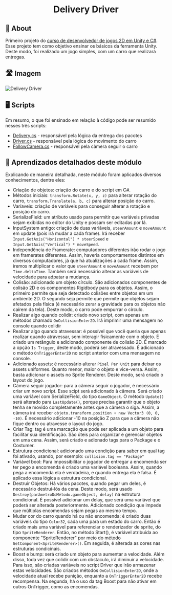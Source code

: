 <h1 align = "center">
  Delivery Driver
</h1>

## 📄 About
<p>Primeiro projeto do <a href="https://www.udemy.com/course/unitycourse/">curso de desenvolvedor de jogos 2D em Unity e C#</a>. Esse projeto tem como objetivo ensinar os básicos da ferramenta Unity. Deste modo, foi realizado um jogo simples, com um carro que realizará entregas. </p> 

## 🛣️ Imagem
![Delivery Driver](https://user-images.githubusercontent.com/57302703/226485402-c2e93082-bef4-428a-993d-04207be27dd1.gif)

## 🖥️ Scripts
Em resumo, o que foi ensinado em relação à código pode ser resumido nesses três scripts:
+ <a href="https://github.com/felipecomarques/delivery-driver/blob/main/Assets/Delivery.cs">Delivery.cs</a> - responsável pela lógica da entrega dos pacotes
+ <a href="https://github.com/felipecomarques/delivery-driver/blob/main/Assets/Driver.cs">Driver.cs</a> - responsável pela lógica do movimento do carro
+ <a href="https://github.com/felipecomarques/delivery-driver/blob/main/Assets/FollowCamera.cs">FollowCamera.cs</a> - responsável pela câmera seguir o carro


## 📖 Aprendizados detalhados deste módulo
Explicando de maneira detalhada, neste módulo foram aplicados diversos conhecimentos, dentre eles:
+ Criação de objetos: criação do carro e do script em C#.
+ Métodos iniciais: `transform.Rotate(x, y, z)` para alterar rotação do carro, `transform.Translate(a, b, c)` para alterar posição do carro.
+ Varíaveis: criação de variáveis para conseguir alterar a rotação e posição do carro.
+ SerializeField: um atributo usado para permitir que variáveis privadas sejam exibidas no editor do Unity e possam ser editadas por lá.
+ InputSystem antigo: criação de duas variáveis, `steerAmount` e `moveAmount` em update (pois irá mudar a cada frame). Irá receber `Input.GetAxis("Horizontal") * steerSpeed` e `Input.GetAxis("Vertical") * moveSpeed`.
+ Independência de Framerate: computadores diferentes irão rodar o jogo em framerates diferentes. Assim, haveria comportamentos distintos em diversos computadores, já que há atualizações a cada frame. Assim, iremos multiplicar o valor que `steerAmount` e `moveAmount` recebem por `Time.deltaTime`. Também será necessário alterar as variáveis de velocidade para adpatar a mudança.
+ Colisão: adicionado um objeto círculo. São adicionados componentes de colisão 2D e os componentes Rigidbody para os objetos. Assim, o primeiro permite que seja detectado colisões entre objetos em um ambiente 2D. O segundo seja permite que permite que objetos sejam afetados pela física (é necessário zerar a gravidade para os objetos não caírem da tela). Deste modo, o carro pode empurrar o círculo.
+ Realizar algo quando colidir: criado novo script, com apenas um métodos chamado `OnCollisionEnter2D`. Irá imprimir uma mensagem no console quando colidir
+ Realizar algo quando atravessar: é possível que você queria que apenas realizar quando atravessar, sem interagir fisicamente com o objeto. É criado um retângulo e adicionado componente de colisão 2D. É marcado a opção `Is Trigger`, deste modo, poderá ser atravessado. É adicionado o método `OnTriggerEnter2D` no script anterior com uma mensagem no console.
+ Adicionado assets: é necessário alterar `Pixel Per Unit` para deixar os assets uniformes. Quanto menor, maior o objeto e vice-versa. Assim, basta adicionar o assets no Sprite Renderer. Deste modo, será criado o layout do jogo.
+ Câmera seguir jogador: para a câmera seguir o jogador, é necessário criar um novo script. Esse scipt será adicionado à câmera. Será criado uma variável com SerializeField, do tipo `GameObject`. O método `Update()` será alterado para `LastUpdate()`, porque precisa garantir que o objeto tenha se movido completamente antes que a câmera o siga. Assim, a câmera irá receber `objeto.transform.position + new Vector3 (0, 0, -10)`. É necessário adicionar -10 na posição Z para que a câmera não fique dentro ou atravesse o layout do jogo.
+ Criar Tag: tag é uma marcação que pode ser aplicada a um objeto para facilitar sua identificação. São úteis para organizar e gerenciar objetos em uma cena. Assim, será criado e adionado tags para o Package e o Costumer.
+ Estrutura condicional: adicionado uma condição para saber em qual tag foi ativado, usando, por exemplo: `collision.tag == "Package"`
+ Variável bool: Para impossibilitar o jogador de entregar a encomenda ser ter pego a encomenda é criado uma variável booleana. Assim, quando pega a encomenda ela é verdadeira, e quando entrega ela é falsa. É aplicado essa lógica a estrutura condicional.
+ Destruir Objetos: Há vários pacotes, quando pegar um deles, é necessário destrui-lós da cena. Deste modo, será usado `Destroy(parâmetroDoMétodo.gameObject, delay)` na estrutura condicional. É possível adicionar um delay, que será uma variável que poderá ser alterada posteriormente. Adicionado condição que impede que múltiplas encomendas sejam pegas ao mesmo tempo.
+ Mudar cor do carro quando há ou não encomenda: é criado duas variáveis do tipo `Color32`, cada uma para um estado do carro. Então é criado mais uma variável para referenciar o renderizador de sprite, do tipo `SpriteRenderer`. Então, no método Start(), é variável atribuída ao componente "SpriteRenderer" por meio do método `GetComponent<SpriteRenderer>()`. Em seguida, é alterada as cores nas estruturas condicinais.
+ Boost e bump: será criado um objeto para aumentar a velocidade. Além disso, toda vez que colidir com um obstaculo, irá diminuir a velocidade. Para isso, são criadas variáveis no script Driver que irão armazenar estas velocidades. São criados métodos `OnCollisionEnter2D`, onde a velocidade atual recebe punição, enquanto a `OnTriggerEnter2D` recebe recompensa. Na segunda, há o uso da tag Boost para não ativar em outros OnTrigger, como as encomendas.
